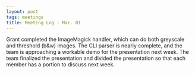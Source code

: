 ```yaml
---
layout: post
tags: meetings
title: Meeting Log - Mar. 01
---
```


Grant completed the ImageMagick handler, which can do both greyscale and threshold (b&w) images. The CLI parser is nearly complete, and the team is approaching a workable demo for the presentation next week. The team finalized the presentation and divided the presentation so that each member has a portion to discuss next week.
